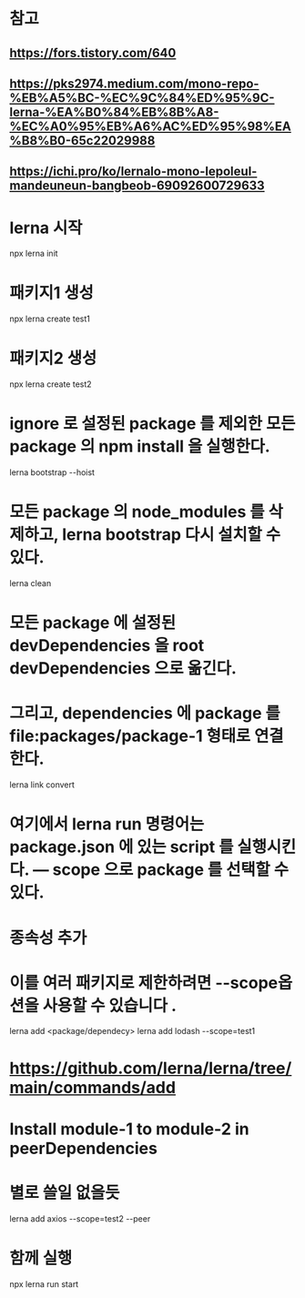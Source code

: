 # 참고
## https://fors.tistory.com/640
## https://pks2974.medium.com/mono-repo-%EB%A5%BC-%EC%9C%84%ED%95%9C-lerna-%EA%B0%84%EB%8B%A8-%EC%A0%95%EB%A6%AC%ED%95%98%EA%B8%B0-65c22029988
## https://ichi.pro/ko/lernalo-mono-lepoleul-mandeuneun-bangbeob-69092600729633

# lerna 시작
npx lerna init

# 패키지1 생성
npx lerna create test1

# 패키지2 생성
npx lerna create test2

# ignore 로 설정된 package 를 제외한 모든 package 의 npm install 을 실행한다.
lerna bootstrap --hoist

# 모든 package 의 node_modules 를 삭제하고, lerna bootstrap 다시 설치할 수 있다.
lerna clean

# 모든 package 에 설정된 devDependencies 을 root devDependencies 으로 옮긴다.
# 그리고, dependencies 에 package 를 file:packages/package-1 형태로 연결한다.
lerna link convert
<!-- "dependencies": {
 "package-1": "file:packages/package-1",
 "package-2": "file:packages/package-2",
} -->
<!-- 이때 각 package 들의 devDependencies 은 모두 root 으로 이동해버렸기 때문에, package 에서 devDependencies 를 실행하면, 예를 들어 webpack 을 실행하면, 작동하지 않는다.
이경우 root 에서 lerna run --scope package-1 start 로 실행하면 root 에 있는 devDependencies 를 참조할 수 있게 된다. -->

# 여기에서 lerna run 명령어는 package.json 에 있는 script 를 실행시킨다. — scope 으로 package 를 선택할 수 있다.

# 종속성 추가
# 이를 여러 패키지로 제한하려면 --scope옵션을 사용할 수 있습니다 .
lerna add <package/dependecy>
lerna add lodash --scope=test1

# https://github.com/lerna/lerna/tree/main/commands/add
# Install module-1 to module-2 in peerDependencies
# 별로 쓸일 없을듯
lerna add axios --scope=test2 --peer

# 함께 실행
npx lerna run start